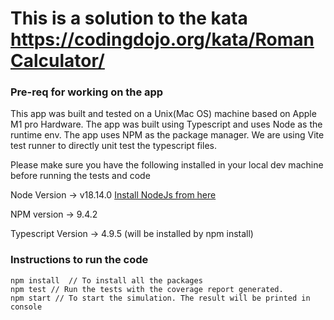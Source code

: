 # This is a solution to the kata https://codingdojo.org/kata/RomanCalculator/



### Pre-req for working on the app

This app was built and tested on a Unix(Mac OS) machine based on Apple M1 pro Hardware. The app was built using Typescript and uses Node as the runtime env. The app uses NPM as the package manager. We are using Vite test runner to directly unit test the typescript files.

Please make sure you have the following installed in your local dev machine before running the tests and code

Node Version -> v18.14.0
[Install NodeJs from here](https://nodejs.org/en/download/)

NPM version -> 9.4.2

Typescript Version -> 4.9.5 (will be installed by npm install)


### Instructions to run the code

```
npm install  // To install all the packages
npm test // Run the tests with the coverage report generated.
npm start // To start the simulation. The result will be printed in console

```